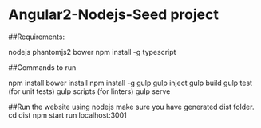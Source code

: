 # Angular2-Nodejs-Seed project

##Requirements:

nodejs
phantomjs2
bower
npm install -g typescript

##Commands to run

npm install
bower install
npm install -g gulp
gulp inject
gulp build
gulp test (for unit tests)
gulp scripts (for linters)
gulp serve

##Run the website using nodejs
make sure you have generated dist folder.
cd dist
npm start
run localhost:3001

